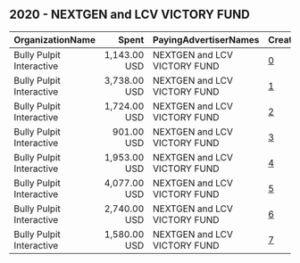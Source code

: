 ## 2020 - NEXTGEN and LCV VICTORY FUND 
|OrganizationName|Spent|PayingAdvertiserNames|CreativeUrls|Impressions|Genders|AgeBrackets|CountryCodes|BillingAddresses|CandidateBallotInformation|
|:---|---:|:---|:---|---:|:---|:---|:---|:---|:---|
|Bully Pulpit Interactive|1,143.00 USD|NEXTGEN and LCV VICTORY FUND|[0](https://www.snap.com/political-ads/asset/1961f4c9110d60056dc6794c60ce593ace4a46bf82ed21bf16f0afb40513b406?mediaType=mp4)|65,658||18-34|united states|"1445 New York Ave NW,Washington,20005,US"|Joe Biden|
|Bully Pulpit Interactive|3,738.00 USD|NEXTGEN and LCV VICTORY FUND|[1](https://www.snap.com/political-ads/asset/3aedaed0e178fe1c684d60a6be120449b47d4fecb59980e65a5be2fef26bedfc?mediaType=mp4)|221,580||18-34|united states|"1445 New York Ave NW,Washington,20005,US"|Joe Biden|
|Bully Pulpit Interactive|1,724.00 USD|NEXTGEN and LCV VICTORY FUND|[2](https://www.snap.com/political-ads/asset/9c73f4694a44470660e4828ace4f2e67f04f07cadb2139f718a9cc7cfbf0eb89?mediaType=mp4)|100,869||18-34|united states|"1445 New York Ave NW,Washington,20005,US"|Joe Biden|
|Bully Pulpit Interactive|901.00 USD|NEXTGEN and LCV VICTORY FUND|[3](https://www.snap.com/political-ads/asset/a8a9e3b8b4a83dab265fd6f2317b8969569c377f9224151298c9b56e52b75486?mediaType=mp4)|51,876||18-34|united states|"1445 New York Ave NW,Washington,20005,US"|Joe Biden|
|Bully Pulpit Interactive|1,953.00 USD|NEXTGEN and LCV VICTORY FUND|[4](https://www.snap.com/political-ads/asset/c5a5ac6265218c25ad3fbf5a2a84db2a4f020defb5204732e9833a0976cf54c9?mediaType=mp4)|110,375||18-34|united states|"1445 New York Ave NW,Washington,20005,US"|Joe Biden|
|Bully Pulpit Interactive|4,077.00 USD|NEXTGEN and LCV VICTORY FUND|[5](https://www.snap.com/political-ads/asset/b5ee25d63af8481dbf2dc03102998e30417d6a682b1f31a350c9cb534d865c42?mediaType=mp4)|237,625||18-34|united states|"1445 New York Ave NW,Washington,20005,US"|Joe Biden|
|Bully Pulpit Interactive|2,740.00 USD|NEXTGEN and LCV VICTORY FUND|[6](https://www.snap.com/political-ads/asset/b007b9ead062395027e577cfcabf8a441bd8944eed438d9aec0ade36dc9b3c09?mediaType=mp4)|161,626||18-34|united states|"1445 New York Ave NW,Washington,20005,US"|Joe Biden|
|Bully Pulpit Interactive|1,580.00 USD|NEXTGEN and LCV VICTORY FUND|[7](https://www.snap.com/political-ads/asset/fea2b64fc3143b05aca60cc1561e4d37b9fb5cb3aeeb0f12bee3bb372b2ef05e?mediaType=mp4)|92,156||18-34|united states|"1445 New York Ave NW,Washington,20005,US"|Joe Biden|
